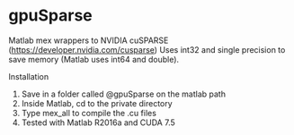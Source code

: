 # gpuSparse

Matlab mex wrappers to NVIDIA cuSPARSE (https://developer.nvidia.com/cusparse)
Uses int32 and single precision to save memory (Matlab uses int64 and double).

Installation
1. Save in a folder called @gpuSparse on the matlab path
2. Inside Matlab, cd to the private directory
3. Type mex_all to compile the .cu files
4. Tested with Matlab R2016a and CUDA 7.5
